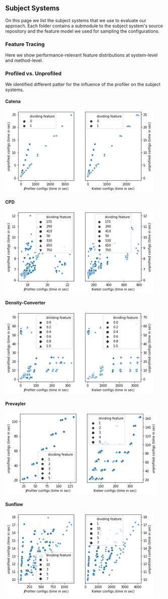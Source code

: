 ## Subject Systems

On this page we list the subject systems that we use to evaluate our approach. Each folder contains a submodule to the subject system's source repository and the feature model we used for sampling the configurations.



### Feature Tracing
Here we show performance-relevant feature distributions at system-level and method-level.

### Profiled vs. Unprofiled
We identified different patter for the influence of the profiler on the subject systems.

#### Catena

![Profiler Influence Catena](profiled-vs-unprofiled/profiler_corellation_catena_t_2_pbd_49_7.png)

#### CPD

![Profiler Influence CPD](profiled-vs-unprofiled/profiler_corellation_cpd_t_2_pbd_49_7.png)

#### Density-Converter

![Profiler Influence Density-Converter](profiled-vs-unprofiled/profiler_corellation_density-converter_t_2_pbd_49_7.png)

#### Prevayler

![Profiler Influence Prevayler](profiled-vs-unprofiled/profiler_corellation_prevayler_t_2_pbd_49_7.png)

#### Sunflow

![Profiler Influence Sunflow](profiled-vs-unprofiled/profiler_corellation_sunflow_feature_pbd_125_5.png)
